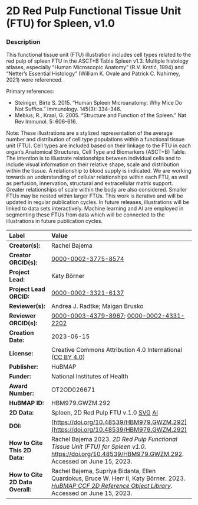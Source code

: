 # 2D Red Pulp Functional Tissue Unit (FTU) for Spleen, v1.0

### Description

This functional tissue unit (FTU) illustration includes cell types related to the red pulp of spleen FTU in the ASCT+B Table Spleen v1.3. Multiple histology atlases, especially “Human Microscopic Anatomy” (R.V. Krstić, 1994) and “Netter’s Essential Histology” (William K. Ovale and Patrick C. Nahirney, 2021) were referenced.

Primary references:
* Steiniger, Birte S. 2015. “Human Spleen Microanatomy: Why Mice Do Not Suffice.” Immunology. 145(3): 334-346.
* Mebius, R., Kraal, G. 2005. “Structure and Function of the Spleen.” Nat Rev Immunol. 5: 606-616.

Note: These illustrations are a stylized representation of the average number and distribution of cell type populations within a functional tissue unit (FTU). Cell types are included based on their linkage to the FTU in each organ’s Anatomical Structures, Cell Type and Biomarkers (ASCT+B) Table. The intention is to illustrate relationships between individual cells and to include visual information on their relative shape, scale and distribution within the tissue. A relationship to blood supply is indicated.
We are working towards an understanding of cellular relationships within each FTU, as well as perfusion, innervation, structural and extracellular matrix support. Greater relationships of scale within the body are also considered. Smaller FTUs may be nested within larger FTUs.
This work is iterative and will be updated in regular publication cycles. In future releases, illustrations will be linked to data sets interactively.
Machine learning and AI are employed in segmenting these FTUs from data which will be connected to the illustrations in future publication cycles.

| Label | Value |
| :------------- |:-------------|
| **Creator(s):** | Rachel Bajema |
| **Creator ORCID(s):** | [0000-0002-3775-8574](https://orcid.org/0000-0002-3775-8574) |
| **Project Lead:** | Katy B&ouml;rner |
| **Project Lead ORCID:** | [0000-0002-3321-6137](https://orcid.org/0000-0002-3321-6137) |
| **Reviewer(s):** | Andrea J. Radtke; Maigan Brusko |
| **Reviewer ORCID(s):** | [0000-0003-4379-8967](https://orcid.org/0000-0003-4379-8967); [0000-0002-4331-2202](https://orcid.org/0000-0002-4331-2202) |
| **Creation Date:** | 2023-06-15 |
| **License:** | Creative Commons Attribution 4.0 International ([CC BY 4.0](https://creativecommons.org/licenses/by/4.0/)) |
| **Publisher:** | HuBMAP |
| **Funder:** | National Institutes of Health |
| **Award Number:** | OT2OD026671 |
| **HuBMAP ID:** | HBM979.GWZM.292 |
| **2D Data:** | Spleen, 2D Red Pulp FTU v.1.0 [SVG](https://cdn.humanatlas.io/hra-releases/v1.4/2d-ftu/2d-ftu-spleen-red-pulp.svg) [AI](https://cdn.humanatlas.io/hra-releases/v1.4/2d-ftu/2d-ftu-spleen-red-pulp.ai) |
| **DOI:** | [https://doi.org/10.48539/HBM979.GWZM.292](https://doi.org/10.48539/HBM979.GWZM.292) |
| **How to Cite This 2D Data:** | Rachel Bajema 2023. *2D Red Pulp Functional Tissue Unit (FTU) for Spleen v1.0.* https://doi.org/10.48539/HBM979.GWZM.292. Accessed on June 15, 2023.|
| **How to Cite 2D Data Overall:** | Rachel Bajema, Supriya Bidanta, Ellen Quardokus,  Bruce W. Herr II, Katy Börner. 2023. [*HuBMAP CCF 2D Reference Object Library*](https://humanatlas.io/2d-ftu-illustrations). Accessed on June 15, 2023. |

